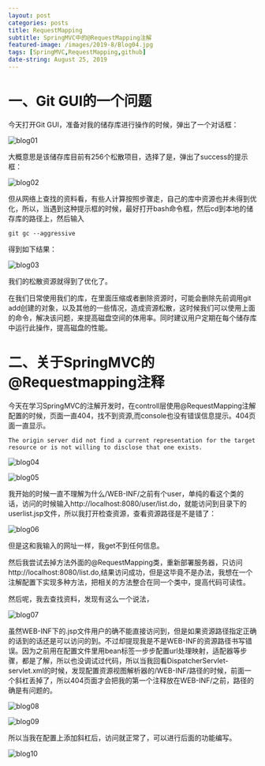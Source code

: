 ```yaml
---
layout: post
categories: posts
title: RequestMapping
subtitle: SpringMVC中的@RequestMapping注解
featured-image: /images/2019-8/Blog04.jpg
tags: [SpringMVC,RequestMapping,github]
date-string: August 25, 2019
---
```


# 一、Git GUI的一个问题
今天打开Git GUI，准备对我的储存库进行操作的时候，弹出了一个对话框：

![blog01](/images/2019-08-25/blog01.png)

大概意思是该储存库目前有256个松散项目，选择了是，弹出了success的提示框：

![blog02](/images/2019-08-25/blog02.png)

但从网络上查找的资料看，有些人计算按照步骤走，自己的库中资源也并未得到优化，所以，当遇到这种提示框的时候，最好打开bash命令框，然后cd到本地的储存库的路径上，然后输入

    git gc --aggressive 

得到如下结果：

![blog03](/images/2019-08-25/blog03.png)

我们的松散资源就得到了优化了。

在我们日常使用我们的库，在里面压缩或者删除资源时，可能会删除先前调用git add创建的对象，以及其他的一些情况，造成资源松散，这时候我们可以使用上面的命令，解决该问题，来提高磁盘空间的体用率。同时建议用户定期在每个储存库中运行此操作，提高磁盘的性能。

# 二、关于SpringMVC的@Requestmapping注释

今天在学习SpringMVC的注解开发时，在controll层使用@RequestMapping注解配置的时候，页面一直404，找不到资源,而console也没有错误信息提示。404页面一直显示。

    The origin server did not find a current representation for the target resource or is not willing to disclose that one exists.


![blog04](/images/2019-08-25/blog04.png)

![blog05](/images/2019-08-25/blog05.png)

我开始的时候一直不理解为什么/WEB-INF/之前有个user，单纯的看这个类的话，访问的时候输入http://localhost:8080/user/list.do，就能访问到目录下的userlist.jsp文件，所以我打开检查资源，查看资源路径是不是错了：

![blog06](/images/2019-08-25/blog06.png)

但是这和我输入的网址一样，我get不到任何信息。

然后我尝试去掉方法外面的@RequestMapping类，重新部署服务器，只访问http://localhost:8080/list.do,结果访问成功，但是这毕竟不是办法，我想在一个注解配置下实现多种方法，把相关的方法整合在同一个类中，提高代码可读性。

然后呢，我去查找资料，发现有这么一个说法，

![blog07](/images/2019-08-25/blog07.png)

虽然WEB-INF下的.jsp文件用户的确不能直接访问到，但是如果资源路径指定正确的话到的话还是可以访问的到。不过却提现我是不是WEB-INF的资源路径书写错误。因为之前用在配置文件里用bean标签一步步配置url处理映射，适配器等步骤，都是了解，所以也没调试过代码，所以当我回看DispatcherServlet-servlet.xml的时候，发现配置资源视图解析器的/WEB-INF/路径的时候，前面一个斜杠丢掉了，所以404页面才会把我的第一个注释放在WEB-INF/之前，路径的确是有问题的。

![blog08](/images/2019-08-25/blog08.png)

![blog09](/images/2019-08-25/blog09.png)

所以当我在配置上添加斜杠后，访问就正常了，可以进行后面的功能编写。

![blog10](/images/2019-08-25/blog10.png)